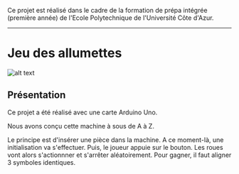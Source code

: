 Ce projet est réalisé dans le cadre de la formation de prépa intégrée (première année) de l'Ecole Polytechnique de l'Université Côte d'Azur.
***
# Jeu des allumettes
![alt text](https://github.com/JulienChoukroun/Python/blob/master/Images/fenetreDeJeu.PNG "Machine A Sous")
## Présentation
Ce projet a été réalisé avec une carte Arduino Uno.

Nous avons conçu cette machine à sous de A à Z.

Le principe est d'insérer une pièce dans la machine. A ce moment-là, une initialisation va s'effectuer.
Puis, le joueur appuie sur le bouton. Les roues vont alors s'actionnner et s'arrêter aléatoirement. Pour gagner, il faut aligner 3 symboles identiques. 
